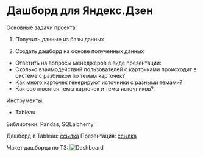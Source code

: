 # Дашборд для Яндекс.Дзен

Основные задачи проекта:

1. Получить данные из базы данных

2. Создать дашборд на основе полученных данных

* Ответить на вопросы менеджеров в виде презентации:
 * Cколько взаимодействий пользователей с карточками происходит в системе с разбивкой по темам карточек?
 * Как много карточек генерируют источники с разными темами?
 * Как соотносятся темы карточек и темы источников?

Инструменты:
* Tableau

Библиотеки:
Pandas, SQLalchemy

Дашборд в Tableau: [ссылка](https://public.tableau.com/views/project_11_dzen_dashboard/sheet4?:language=en-US&publish=yes&:display_count=n&:origin=viz_share_link)
Презентация: [ссылка](https://disk.yandex.ru/i/WM9GNiz7byzYmw)

Макет дашборда по ТЗ:
![Dashboard](https://user-images.githubusercontent.com/117563470/206911717-4762d94e-4c2c-4ed7-b6fc-435d214c4e3a.jpg)
